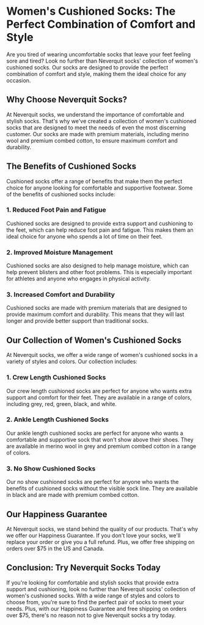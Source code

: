# Women's Cushioned Socks: The Perfect Combination of Comfort and Style

Are you tired of wearing uncomfortable socks that leave your feet feeling sore and tired? Look no further than Neverquit socks' collection of women's cushioned socks. Our socks are designed to provide the perfect combination of comfort and style, making them the ideal choice for any occasion.

## Why Choose Neverquit Socks?

At Neverquit socks, we understand the importance of comfortable and stylish socks. That's why we've created a collection of women's cushioned socks that are designed to meet the needs of even the most discerning customer. Our socks are made with premium materials, including merino wool and premium combed cotton, to ensure maximum comfort and durability.

## The Benefits of Cushioned Socks

Cushioned socks offer a range of benefits that make them the perfect choice for anyone looking for comfortable and supportive footwear. Some of the benefits of cushioned socks include:

### 1. Reduced Foot Pain and Fatigue

Cushioned socks are designed to provide extra support and cushioning to the feet, which can help reduce foot pain and fatigue. This makes them an ideal choice for anyone who spends a lot of time on their feet.

### 2. Improved Moisture Management

Cushioned socks are also designed to help manage moisture, which can help prevent blisters and other foot problems. This is especially important for athletes and anyone who engages in physical activity.

### 3. Increased Comfort and Durability

Cushioned socks are made with premium materials that are designed to provide maximum comfort and durability. This means that they will last longer and provide better support than traditional socks.

## Our Collection of Women's Cushioned Socks

At Neverquit socks, we offer a wide range of women's cushioned socks in a variety of styles and colors. Our collection includes:

### 1. Crew Length Cushioned Socks

Our crew length cushioned socks are perfect for anyone who wants extra support and comfort for their feet. They are available in a range of colors, including grey, red, green, black, and white.

### 2. Ankle Length Cushioned Socks

Our ankle length cushioned socks are perfect for anyone who wants a comfortable and supportive sock that won't show above their shoes. They are available in merino wool in grey and premium combed cotton in a range of colors.

### 3. No Show Cushioned Socks

Our no show cushioned socks are perfect for anyone who wants the benefits of cushioned socks without the visible sock line. They are available in black and are made with premium combed cotton.

## Our Happiness Guarantee

At Neverquit socks, we stand behind the quality of our products. That's why we offer our Happiness Guarantee. If you don't love your socks, we'll replace your order or give you a full refund. Plus, we offer free shipping on orders over $75 in the US and Canada.

## Conclusion: Try Neverquit Socks Today

If you're looking for comfortable and stylish socks that provide extra support and cushioning, look no further than Neverquit socks' collection of women's cushioned socks. With a wide range of styles and colors to choose from, you're sure to find the perfect pair of socks to meet your needs. Plus, with our Happiness Guarantee and free shipping on orders over $75, there's no reason not to give Neverquit socks a try today.